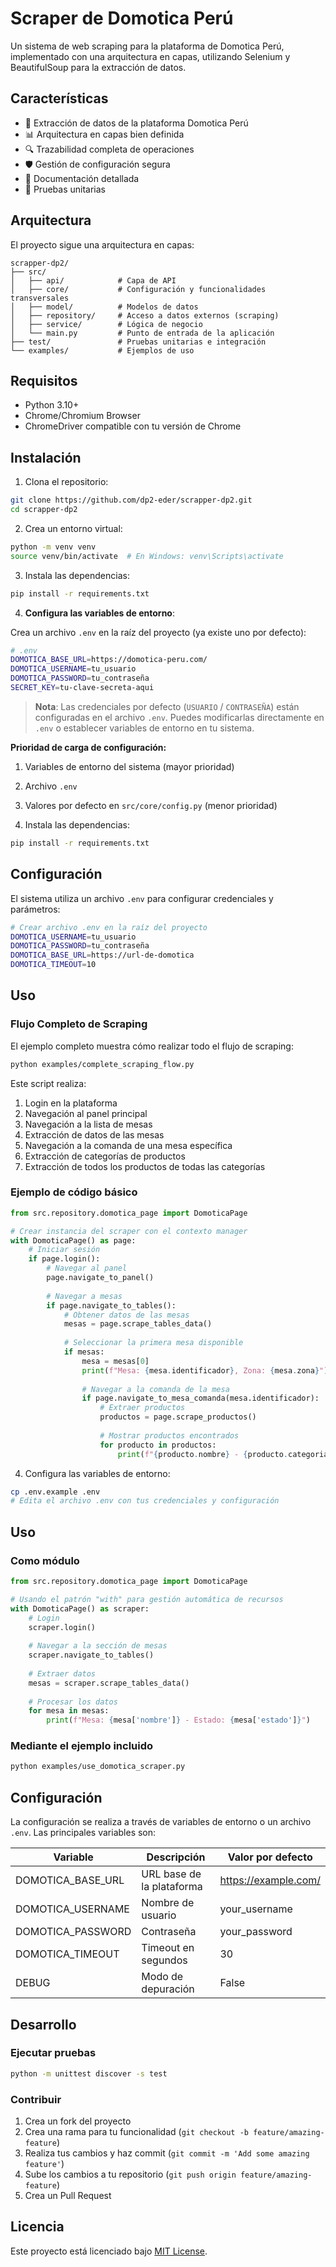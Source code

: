 # Scraper de Domotica Perú

Un sistema de web scraping para la plataforma de Domotica Perú, implementado con una arquitectura en capas, utilizando Selenium y BeautifulSoup para la extracción de datos.

## Características

- 🚀 Extracción de datos de la plataforma Domotica Perú
- 📊 Arquitectura en capas bien definida
- 🔍 Trazabilidad completa de operaciones
- 🛡️ Gestión de configuración segura
- 📝 Documentación detallada
- 🧪 Pruebas unitarias

## Arquitectura

El proyecto sigue una arquitectura en capas:

```
scrapper-dp2/
├── src/
│   ├── api/            # Capa de API
│   ├── core/           # Configuración y funcionalidades transversales
│   ├── model/          # Modelos de datos
│   ├── repository/     # Acceso a datos externos (scraping)
│   ├── service/        # Lógica de negocio
│   └── main.py         # Punto de entrada de la aplicación
├── test/               # Pruebas unitarias e integración
└── examples/           # Ejemplos de uso
```

## Requisitos

- Python 3.10+
- Chrome/Chromium Browser
- ChromeDriver compatible con tu versión de Chrome

## Instalación

1. Clona el repositorio:
```bash
git clone https://github.com/dp2-eder/scrapper-dp2.git
cd scrapper-dp2
```

2. Crea un entorno virtual:
```bash
python -m venv venv
source venv/bin/activate  # En Windows: venv\Scripts\activate
```

3. Instala las dependencias:
```bash
pip install -r requirements.txt
```

4. **Configura las variables de entorno**:

Crea un archivo `.env` en la raíz del proyecto (ya existe uno por defecto):

```bash
# .env
DOMOTICA_BASE_URL=https://domotica-peru.com/
DOMOTICA_USERNAME=tu_usuario
DOMOTICA_PASSWORD=tu_contraseña
SECRET_KEY=tu-clave-secreta-aqui
```

> **Nota**: Las credenciales por defecto (`USUARIO` / `CONTRASEÑA`) están configuradas en el archivo `.env`. 
> Puedes modificarlas directamente en `.env` o establecer variables de entorno en tu sistema.

**Prioridad de carga de configuración:**
1. Variables de entorno del sistema (mayor prioridad)
2. Archivo `.env`
3. Valores por defecto en `src/core/config.py` (menor prioridad)

3. Instala las dependencias:
```bash
pip install -r requirements.txt
```

## Configuración

El sistema utiliza un archivo `.env` para configurar credenciales y parámetros:

```bash
# Crear archivo .env en la raíz del proyecto
DOMOTICA_USERNAME=tu_usuario
DOMOTICA_PASSWORD=tu_contraseña
DOMOTICA_BASE_URL=https://url-de-domotica
DOMOTICA_TIMEOUT=10
```

## Uso

### Flujo Completo de Scraping

El ejemplo completo muestra cómo realizar todo el flujo de scraping:

```bash
python examples/complete_scraping_flow.py
```

Este script realiza:
1. Login en la plataforma
2. Navegación al panel principal
3. Navegación a la lista de mesas
4. Extracción de datos de las mesas
5. Navegación a la comanda de una mesa específica
6. Extracción de categorías de productos
7. Extracción de todos los productos de todas las categorías

### Ejemplo de código básico

```python
from src.repository.domotica_page import DomoticaPage

# Crear instancia del scraper con el contexto manager
with DomoticaPage() as page:
    # Iniciar sesión
    if page.login():
        # Navegar al panel
        page.navigate_to_panel()
        
        # Navegar a mesas
        if page.navigate_to_tables():
            # Obtener datos de las mesas
            mesas = page.scrape_tables_data()
            
            # Seleccionar la primera mesa disponible
            if mesas:
                mesa = mesas[0]
                print(f"Mesa: {mesa.identificador}, Zona: {mesa.zona}")
                
                # Navegar a la comanda de la mesa
                if page.navigate_to_mesa_comanda(mesa.identificador):
                    # Extraer productos
                    productos = page.scrape_productos()
                    
                    # Mostrar productos encontrados
                    for producto in productos:
                        print(f"{producto.nombre} - {producto.categoria} - S/.{producto.precio}")
```

4. Configura las variables de entorno:
```bash
cp .env.example .env
# Edita el archivo .env con tus credenciales y configuración
```

## Uso

### Como módulo

```python
from src.repository.domotica_page import DomoticaPage

# Usando el patrón "with" para gestión automática de recursos
with DomoticaPage() as scraper:
    # Login
    scraper.login()
    
    # Navegar a la sección de mesas
    scraper.navigate_to_tables()
    
    # Extraer datos
    mesas = scraper.scrape_tables_data()
    
    # Procesar los datos
    for mesa in mesas:
        print(f"Mesa: {mesa['nombre']} - Estado: {mesa['estado']}")
```

### Mediante el ejemplo incluido

```bash
python examples/use_domotica_scraper.py
```

## Configuración

La configuración se realiza a través de variables de entorno o un archivo `.env`. Las principales variables son:

| Variable | Descripción | Valor por defecto |
|----------|-------------|-------------------|
| DOMOTICA_BASE_URL | URL base de la plataforma | https://example.com/ |
| DOMOTICA_USERNAME | Nombre de usuario | your_username |
| DOMOTICA_PASSWORD | Contraseña | your_password |
| DOMOTICA_TIMEOUT | Timeout en segundos | 30 |
| DEBUG | Modo de depuración | False |

## Desarrollo

### Ejecutar pruebas

```bash
python -m unittest discover -s test
```

### Contribuir

1. Crea un fork del proyecto
2. Crea una rama para tu funcionalidad (`git checkout -b feature/amazing-feature`)
3. Realiza tus cambios y haz commit (`git commit -m 'Add some amazing feature'`)
4. Sube los cambios a tu repositorio (`git push origin feature/amazing-feature`)
5. Crea un Pull Request

## Licencia

Este proyecto está licenciado bajo [MIT License](LICENSE).